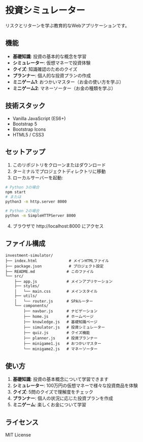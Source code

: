 # 投資シミュレーター

リスクとリターンを学ぶ教育的なWebアプリケーションです。

## 機能

- **基礎知識**: 投資の基本的な概念を学習
- **シミュレーター**: 仮想マネーで投資体験
- **クイズ**: 知識確認のためのクイズ
- **プランナー**: 個人的な投資プランの作成
- **ミニゲーム1**: おつかいマスター（お金の使い方を学ぶ）
- **ミニゲーム2**: マネーソーター（お金の種類を学ぶ）

## 技術スタック

- Vanilla JavaScript (ES6+)
- Bootstrap 5
- Bootstrap Icons
- HTML5 / CSS3

## セットアップ

1. このリポジトリをクローンまたはダウンロード
2. ターミナルでプロジェクトディレクトリに移動
3. ローカルサーバーを起動:

```bash
# Python 3の場合
npm start
# または
python3 -m http.server 8000

# Python 2の場合
python -m SimpleHTTPServer 8000
```

4. ブラウザで http://localhost:8000 にアクセス

## ファイル構成

```
investment-simulator/
├── index.html              # メインHTMLファイル
├── package.json            # プロジェクト設定
├── README.md              # このファイル
└── src/
    ├── app.js             # メインアプリケーション
    ├── styles/
    │   └── main.css       # メインスタイル
    ├── utils/
    │   └── router.js      # SPAルーター
    └── components/
        ├── navbar.js      # ナビゲーション
        ├── home.js        # ホームページ
        ├── knowledge.js   # 基礎知識ページ
        ├── simulator.js   # 投資シミュレーター
        ├── quiz.js        # クイズ機能
        ├── planner.js     # 投資プランナー
        ├── minigame1.js   # おつかいマスター
        └── minigame2.js   # マネーソーター
```

## 使い方

1. **基礎知識**: 投資の基本概念について学習できます
2. **シミュレーター**: 100万円の仮想マネーで様々な投資商品を体験
3. **クイズ**: 5問のクイズで理解度をチェック
4. **プランナー**: 個人の状況に応じた投資プランを作成
5. **ミニゲーム**: 楽しくお金について学習

## ライセンス

MIT License
